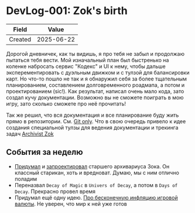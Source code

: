 # DevLog-001: Zok's birth

| Field   | Value      |
| ------- | ---------- |
| Created | 2025-06-22 |

Дорогой дневничек, как ты видишь, я про тебя не забыл и продолжаю пытаться тебя вести. Мой изначальный план был быстренько на коленке набросать сервис "Кодекс" и UI к нему, чтобы дальше эксперементировать с дуэльным движком и с тулзой для балансировки карт. Но что-то пошло не так и я обнаружил себя за более тщательным планированием, составлением долговременного роадмапа, а потом и проектированием (sic!). Как результат, написал очень мало кода, зато создал кучу документации. Возможно вы не сможете поиграть в мою игру, зато сколько сможете про неё прочитать!

Так же решил, что вся документация и все планирование буду жить прямо в репозитории. См. [Git only](../adr/ADR-003_git-only.md). Что в свою очередь привело к идее создания специальной тулзы для ведения документации и трекинга задач [Archivist Zok](../ideas/Idea-001_archivist-zok.md)

## События за неделю

- [Придумал](../ideas/Idea-001_archivist-zok.md) и [запроектировал](../design/Design-001_the-inner-world-of-zok.md) старшего архивариуса Зока. Он классный старикан, хоть и вредноват. Думаю, мы с ним отлично поладим
- Переназвал `Decay of Magic` в `Univers of Decay`, а потом в `Days of Decay`. Прекрасно провел время
- Придумал ещё одну идею. [Про бесконечную инфляцию игровой валюты](../ideas/Idea-002_unstable-coin.md). Не уверен, что мир к ней уже готов
